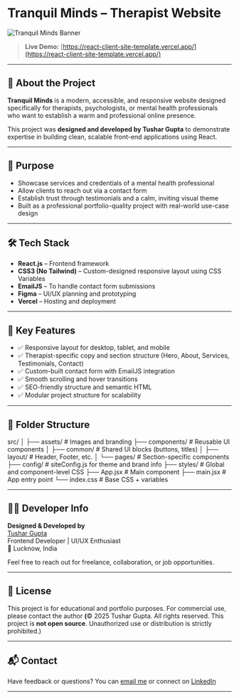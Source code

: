 # Tranquil Minds – Therapist Website

![Tranquil Minds Banner](https://react-client-site-template.vercel.app/og-image.png) <!-- Replace with your actual banner image if available -->

> **Live Demo:** [https://react-client-site-template.vercel.app/](https://react-client-site-template.vercel.app/)

---

## 🧠 About the Project

**Tranquil Minds** is a modern, accessible, and responsive website designed specifically for therapists, psychologists, or mental health professionals who want to establish a warm and professional online presence.

This project was **designed and developed by Tushar Gupta** to demonstrate expertise in building clean, scalable front-end applications using React.

---

## 🎯 Purpose

- Showcase services and credentials of a mental health professional
- Allow clients to reach out via a contact form
- Establish trust through testimonials and a calm, inviting visual theme
- Built as a professional portfolio-quality project with real-world use-case design

---

## 🛠️ Tech Stack

- **React.js** – Frontend framework
- **CSS3 (No Tailwind)** – Custom-designed responsive layout using CSS Variables
- **EmailJS** – To handle contact form submissions
- **Figma** – UI/UX planning and prototyping
- **Vercel** – Hosting and deployment

---

## 🌟 Key Features

- ✅ Responsive layout for desktop, tablet, and mobile
- ✅ Therapist-specific copy and section structure (Hero, About, Services, Testimonials, Contact)
- ✅ Custom-built contact form with EmailJS integration
- ✅ Smooth scrolling and hover transitions
- ✅ SEO-friendly structure and semantic HTML
- ✅ Modular project structure for scalability

---

## 📂 Folder Structure

src/
│
├── assets/ # Images and branding
├── components/ # Reusable UI components
│ ├── common/ # Shared UI blocks (buttons, titles)
│ ├── layout/ # Header, Footer, etc.
│ └── pages/ # Section-specific components
├── config/ # siteConfig.js for theme and brand info
├── styles/ # Global and component-level CSS
├── App.jsx # Main component
├── main.jsx # App entry point
└── index.css # Base CSS + variables

---

## 👨‍💻 Developer Info

**Designed & Developed by**  
[Tushar Gupta](https://github.com/yourgithub)  
Frontend Developer | UI/UX Enthusiast  
📍 Lucknow, India  

Feel free to reach out for freelance, collaboration, or job opportunities.

---

## 📜 License

This project is for educational and portfolio purposes. For commercial use, please contact the author **(**© 2025 Tushar Gupta. All rights reserved. This project is **not open source**. Unauthorized use or distribution is strictly prohibited.)

---

## 📬 Contact

Have feedback or questions? You can [email me](mailto:tusharguptadev@example.com) or connect on [LinkedIn](https://linkedin.com/in/tusharguptadev) <!-- Update with your actual links -->

---
